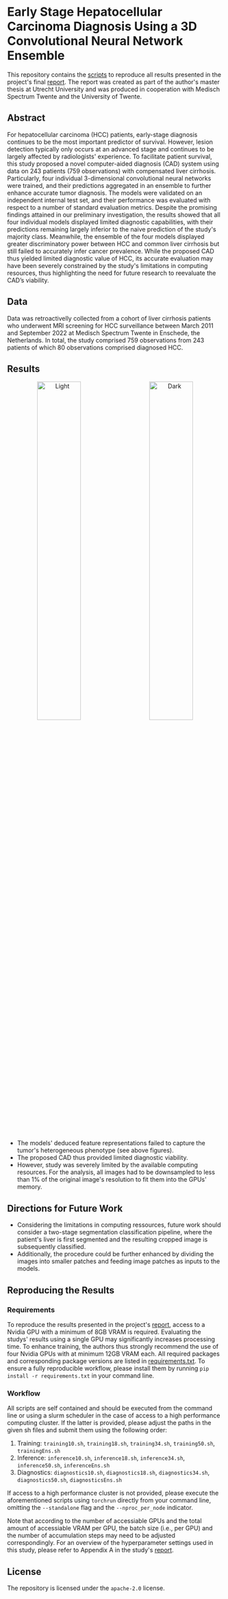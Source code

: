 # Early Stage Hepatocellular Carcinoma Diagnosis Using a 3D Convolutional Neural Network Ensemble

This repository contains the [scripts](https://github.com/jmnolte/thesis/tree/master/scripts) to reproduce all results presented in the project's final [report](https://github.com/jmnolte/thesis/tree/master/report). The report was created as part of the author's master thesis at Utrecht University and was produced in cooperation with Medisch Spectrum Twente and the University of Twente.

## Abstract

For hepatocellular carcinoma (HCC) patients, early-stage diagnosis continues to be the most important predictor of survival. However, lesion detection typically only occurs at an advanced stage and continues to be largely affected by radiologists' experience. To facilitate patient survival, this study proposed a novel computer-aided diagnosis (CAD) system using data on 243 patients (759 observations) with compensated liver cirrhosis. Particularly, four individual 3-dimensional convolutional neural networks were trained, and their predictions aggregated in an ensemble to further enhance accurate tumor diagnosis. The models were validated on an independent internal test set, and their performance was evaluated with respect to a number of standard evaluation metrics. Despite the promising findings attained in our preliminary investigation, the results showed that all four individual models displayed limited diagnostic capabilities, with their predictions remaining largely inferior to the naive prediction of the study's majority class. Meanwhile, the ensemble of the four models displayed greater discriminatory power between HCC and common liver cirrhosis but still failed to accurately infer cancer prevalence. While the proposed CAD thus yielded limited diagnostic value of HCC, its accurate evaluation may have been severely constrained by the study's limitations in computing resources, thus highlighting the need for future research to reevaluate the CAD’s viability.

## Data

Data was retroactivelly collected from a cohort of liver cirrhosis patients who underwent MRI screening for HCC surveillance between March 2011 and September 2022 at Medisch Spectrum Twente in Enschede, the Netherlands. In total, the study comprised 759 observations from 243 patients of which 80 observations comprised diagnosed HCC.

## Results

<p align="center">
  <img alt="Light" title="Receiver Operating Characteristic Curves" src="https://github.com/jmnolte/thesis/blob/master/results/model_diagnostics/roc_pr_curves/roc_curves.png" width="45%">
&nbsp; &nbsp; &nbsp; &nbsp;
  <img alt="Dark" title="Precision-Recall Curves" src="https://github.com/jmnolte/thesis/blob/master/results/model_diagnostics/roc_pr_curves/prec_recall_curves.png" width="45%">
</p>

- The models' deduced feature representations failed to capture the tumor's heterogeneous phenotype (see above figures).
- The proposed CAD thus provided limited diagnostic viability.
- However, study was severely limited by the available computing resources. For the analysis, all images had to be downsampled to less than 1% of the original image's resolution to fit them into the GPUs' memory.

## Directions for Future Work

- Considering the limitations in computing ressources, future work should consider a two-stage segmentation classification pipeline, where the patient's liver is first segmented and the resulting cropped image is subsequently classified.
- Additionally, the procedure could be further enhanced by dividing the images into smaller patches and feeding image patches as inputs to the models.

## Reproducing the Results

### Requirements

To reproduce the results presented in the project's [report](https://github.com/jmnolte/thesis/tree/master/report), access to a Nvidia GPU with a minimum of 8GB VRAM is required. Evaluating the studys' results using a single GPU may significantly increases processing time. To enhance training, the authors thus strongly recommend the use of four Nvidia GPUs with at minimum 12GB VRAM each. All required packages and corresponding package versions are listed in [requirements.txt](https://github.com/jmnolte/thesis/blob/master/requirements.txt). To ensure a fully reproducible workflow, please install them by running `pip install -r requirements.txt` in your command line.

### Workflow

All scripts are self contained and should be executed from the command line or using a slurm scheduler in the case of access to a high performance computing cluster. If the latter is provided, please adjust the paths in the given sh files and submit them using the following order:

1. Training: `training10.sh`, `training18.sh`, `training34.sh`, `training50.sh`, `trainingEns.sh`
2. Inference: `inference10.sh`, `inference18.sh`, `inference34.sh`, `inference50.sh`, `inferenceEns.sh`
3. Diagnostics: `diagnostics10.sh`, `diagnostics18.sh`, `diagnostics34.sh`, `diagnostics50.sh`, `diagnosticsEns.sh`

If access to a high performance cluster is not provided, please execute the aforementioned scripts using `torchrun` directly from your command line, omitting the `--standalone` flag and the `--nproc_per_node` indicator.

Note that according to the number of accessiable GPUs and the total amount of accessiable VRAM per GPU, the batch size (i.e., per GPU) and the number of accumulation steps may need to be adjusted correspondingly. For an overview of the hyperparameter settings used in this study, please refer to Appendix A in the study's [report](https://github.com/jmnolte/thesis/tree/master/report).

## License

The repository is licensed under the `apache-2.0` license.
